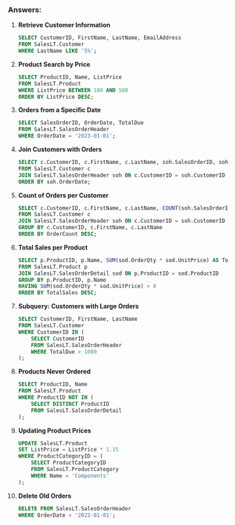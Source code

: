 ### **Answers:**

1. **Retrieve Customer Information**
   ```sql
   SELECT CustomerID, FirstName, LastName, EmailAddress
   FROM SalesLT.Customer
   WHERE LastName LIKE 'S%';
   ```

2. **Product Search by Price**
   ```sql
   SELECT ProductID, Name, ListPrice
   FROM SalesLT.Product
   WHERE ListPrice BETWEEN 100 AND 500
   ORDER BY ListPrice DESC;
   ```

3. **Orders from a Specific Date**
   ```sql
   SELECT SalesOrderID, OrderDate, TotalDue
   FROM SalesLT.SalesOrderHeader
   WHERE OrderDate = '2023-01-01';
   ```

4. **Join Customers with Orders**
   ```sql
   SELECT c.CustomerID, c.FirstName, c.LastName, soh.SalesOrderID, soh.OrderDate
   FROM SalesLT.Customer c
   JOIN SalesLT.SalesOrderHeader soh ON c.CustomerID = soh.CustomerID
   ORDER BY soh.OrderDate;
   ```

5. **Count of Orders per Customer**
   ```sql
   SELECT c.CustomerID, c.FirstName, c.LastName, COUNT(soh.SalesOrderID) AS OrderCount
   FROM SalesLT.Customer c
   JOIN SalesLT.SalesOrderHeader soh ON c.CustomerID = soh.CustomerID
   GROUP BY c.CustomerID, c.FirstName, c.LastName
   ORDER BY OrderCount DESC;
   ```

6. **Total Sales per Product**
   ```sql
   SELECT p.ProductID, p.Name, SUM(sod.OrderQty * sod.UnitPrice) AS TotalSales
   FROM SalesLT.Product p
   JOIN SalesLT.SalesOrderDetail sod ON p.ProductID = sod.ProductID
   GROUP BY p.ProductID, p.Name
   HAVING SUM(sod.OrderQty * sod.UnitPrice) > 0
   ORDER BY TotalSales DESC;
   ```

7. **Subquery: Customers with Large Orders**
   ```sql
   SELECT CustomerID, FirstName, LastName
   FROM SalesLT.Customer
   WHERE CustomerID IN (
       SELECT CustomerID
       FROM SalesLT.SalesOrderHeader
       WHERE TotalDue > 1000
   );
   ```

8. **Products Never Ordered**
   ```sql
   SELECT ProductID, Name
   FROM SalesLT.Product
   WHERE ProductID NOT IN (
       SELECT DISTINCT ProductID
       FROM SalesLT.SalesOrderDetail
   );
   ```

9. **Updating Product Prices**
   ```sql
   UPDATE SalesLT.Product
   SET ListPrice = ListPrice * 1.15
   WHERE ProductCategoryID = (
       SELECT ProductCategoryID
       FROM SalesLT.ProductCategory
       WHERE Name = 'Components'
   );
   ```

10. **Delete Old Orders**
    ```sql
    DELETE FROM SalesLT.SalesOrderHeader
    WHERE OrderDate < '2022-01-01';
    ```
